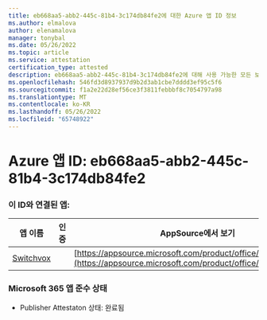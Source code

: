 ```yaml
---
title: eb668aa5-abb2-445c-81b4-3c174db84fe2에 대한 Azure 앱 ID 정보
ms.author: elmalova
author: elenamalova
manager: tonybal
ms.date: 05/26/2022
ms.topic: article
ms.service: attestation
certification_type: attested
description: eb668aa5-abb2-445c-81b4-3c174db84fe2에 대해 사용 가능한 모든 보안 및 규정 준수 정보입니다.
ms.openlocfilehash: 546fd3d8937937d9b2d3ab1cbe7dddd3ef95c5f6
ms.sourcegitcommit: f1a2e22d28ef56ce3f3811febbbf8c7054797a98
ms.translationtype: MT
ms.contentlocale: ko-KR
ms.lasthandoff: 05/26/2022
ms.locfileid: "65748922"
---
```

# <a name="azure-app-id-eb668aa5-abb2-445c-81b4-3c174db84fe2"></a>Azure 앱 ID: eb668aa5-abb2-445c-81b4-3c174db84fe2


### <a name="apps-associated-with-this-id"></a>이 ID와 연결된 앱:
| **앱 이름** | **인증** | **AppSource에서 보기** |
|--------------|---------------|-----------------------|
| [Switchvox](../forward/WA200001535.md) |  | [https://appsource.microsoft.com/product/office/WA200001535](https://appsource.microsoft.com/product/office/WA200001535) |

### <a name="microsoft-365-app-compliance-status"></a>Microsoft 365 앱 준수 상태
- Publisher Attestaton 상태: 완료됨
